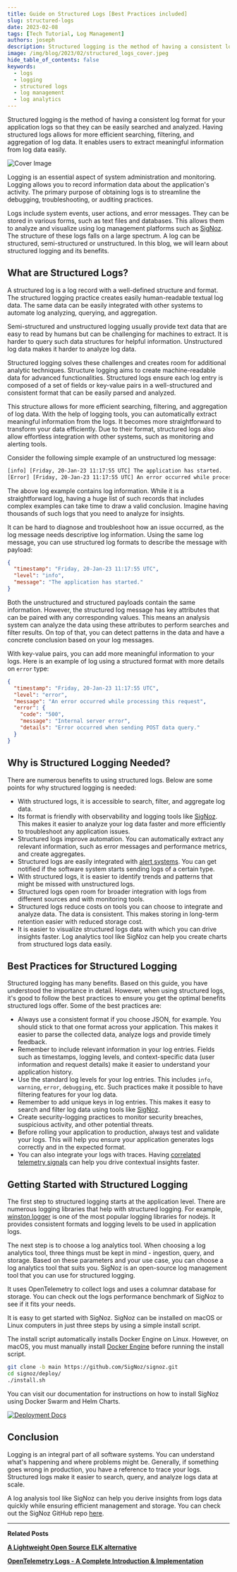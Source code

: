 ```yaml
---
title: Guide on Structured Logs [Best Practices included]
slug: structured-logs
date: 2023-02-08
tags: [Tech Tutorial, Log Management]
authors: joseph
description: Structured logging is the method of having a consistent log format for your application logs so that they can be easily searched and analyzed. The primary purpose of obtaining structured logs is to streamline the debugging, troubleshooting...
image: /img/blog/2023/02/structured_logs_cover.jpeg
hide_table_of_contents: false
keywords:
  - logs
  - logging
  - structured logs
  - log management
  - log analytics
---
```


<head>
  <link rel="canonical" href="https://signoz.io/blog/structured-logs/"/>
</head>

Structured logging is the method of having a consistent log format for your application logs so that they can be easily searched and analyzed. Having structured logs allows for more efficient searching, filtering, and aggregation of log data. It enables users to extract meaningful information from log data easily.

<!--truncate-->

![Cover Image](/img/blog/2023/02/structured_logs_cover.webp)

Logging is an essential aspect of system administration and monitoring. Logging allows you to record information data about the application's activity. The primary purpose of obtaining logs is to streamline the debugging, troubleshooting, or auditing practices.

Logs include system events, user actions, and error messages. They can be stored in various forms, such as text files and databases. This allows them to analyze and visualize using log management platforms such as [SigNoz](https://signoz.io/docs/userguide/logs/). The structure of these logs falls on a large spectrum. A log can be structured, semi-structured or unstructured. In this blog, we will learn about structured logging and its benefits.

## What are Structured Logs?

A structured log is a log record with a well-defined structure and format. The structured logging practice creates easily human-readable textual log data. The same data can be easily integrated with other systems to automate log analyzing, querying, and aggregation.

Semi-structured and unstructured logging usually provide text data that are easy to read by humans but can be challenging for machines to extract. It is harder to query such data structures for helpful information. Unstructured log data makes it harder to analyze log data.

Structured logging solves these challenges and creates room for additional analytic techniques. Structure logging aims to create machine-readable data for advanced functionalities. Structured logs ensure each log entry is composed of a set of fields or key-value pairs in a well-structured and consistent format that can be easily parsed and analyzed.

This structure allows for more efficient searching, filtering, and aggregation of log data. With the help of logging tools, you can automatically extract meaningful information from the logs. It becomes more straightforward to transform your data efficiently. Due to their format, structured logs also allow effortless integration with other systems, such as monitoring and alerting tools.

Consider the following simple example of an unstructured log message:

```bash
[info] [Friday, 20-Jan-23 11:17:55 UTC] The application has started.
[Error] [Friday, 20-Jan-23 11:17:55 UTC] An error occurred while processing this request.
```

The above log example contains log information. While it is a straightforward log, having a huge list of such records that includes complex examples can take time to draw a valid conclusion. Imagine having thousands of such logs that you need to analyze for insights.

It can be hard to diagnose and troubleshoot how an issue occurred, as the log message needs descriptive log information. Using the same log message, you can use structured log formats to describe the message with payload:

```json
{
  "timestamp": "Friday, 20-Jan-23 11:17:55 UTC",
  "level": "info",
  "message": "The application has started."
}
```

Both the unstructured and structured payloads contain the same information. However, the structured log message has key attributes that can be paired with any corresponding values. This means an analysis system can analyze the data using these attributes to perform searches and filter results. On top of that, you can detect patterns in the data and have a concrete conclusion based on your log messages.

With key-value pairs, you can add more meaningful information to your logs. Here is an example of log using a structured format with more details on `error` type:

```json
{
  "timestamp": "Friday, 20-Jan-23 11:17:55 UTC",
  "level": "error",
  "message": "An error occurred while processing this request",
  "error": {
    "code": "500",
    "message": "Internal server error",
    "details": "Error occurred when sending POST data query."
  }
}
```

## Why is Structured Logging Needed?

There are numerous benefits to using structured logs. Below are some points for why structured logging is needed:

- With structured logs, it is accessible to search, filter, and aggregate log data.
- Its format is friendly with observability and logging tools like [SigNoz](https://signoz.io/docs/userguide/logs/). This makes it easier to analyze your log data faster and more efficiently to troubleshoot any application issues.
- Structured logs improve automation. You can automatically extract any relevant information, such as error messages and performance metrics, and create aggregates.
- Structured logs are easily integrated with [alert systems](https://signoz.io/docs/userguide/alerts-management/). You can get notified if the software system starts sending logs of a certain type.
- With structured logs, it is easier to identify trends and patterns that might be missed with unstructured logs.
- Structured logs open room for broader integration with logs from different sources and with monitoring tools.
- Structured logs reduce costs on tools you can choose to integrate and analyze data. The data is consistent. This makes storing in long-term retention easier with reduced storage cost.
- It is easier to visualize structured logs data with which you can drive insights faster. Log analytics tool like SigNoz can help you create charts from structured logs data easily.

## Best Practices for Structured Logging

Structured logging has many benefits. Based on this guide, you have understood the importance in detail. However, when using structured logs, it's good to follow the best practices to ensure you get the optimal benefits structured logs offer. Some of the best practices are:

- Always use a consistent format if you choose JSON, for example. You should stick to that one format across your application. This makes it easier to parse the collected data, analyze logs and provide timely feedback.
- Remember to include relevant information in your log entries. Fields such as timestamps, logging levels, and context-specific data (user information and request details) make it easier to understand your application history.
- Use the standard log levels for your log entries. This includes `info`, `warning`, `error`, `debugging`, etc. Such practices make it possible to have filtering features for your log data.
- Remember to add unique keys in log entries. This makes it easy to search and filter log data using tools like [SigNoz](https://signoz.io/).
- Create security-logging practices to monitor security breaches, suspicious activity, and other potential threats.
- Before rolling your application to production, always test and validate your logs. This will help you ensure your application generates logs correctly and in the expected format.
- You can also integrate your logs with traces. Having [correlated telemetry signals](https://signoz.io/blog/microservices-logging/#integrating-observability-in-logs) can help you drive contextual insights faster.

## Getting Started with Structured Logging

The first step to structured logging starts at the application level. There are numerous logging libraries that help with structured logging. For example, [winston logger](https://signoz.io/blog/winston-logger/) is one of the most popular logging libraries for nodejs. It provides consistent formats and logging levels to be used in application logs.

The next step is to choose a log analytics tool. When choosing a log analytics tool, three things must be kept in mind - ingestion, query, and storage. Based on these parameters and your use case, you can choose a log analytics tool that suits you. SigNoz is an open-source log management tool that you can use for structured logging.

It uses OpenTelemetry to collect logs and uses a columnar database for storage. You can check out the logs performance benchmark of SigNoz to see if it fits your needs.

It is easy to get started with SigNoz. SigNoz can be installed on macOS or Linux computers in just three steps by using a simple install script.

The install script automatically installs Docker Engine on Linux. However, on macOS, you must manually install <a href = "https://docs.docker.com/engine/install/" rel="noopener noreferrer nofollow" target="_blank" >Docker Engine</a> before running the install script.

```bash
git clone -b main https://github.com/SigNoz/signoz.git
cd signoz/deploy/
./install.sh
```

You can visit our documentation for instructions on how to install SigNoz using Docker Swarm and Helm Charts.

[![Deployment Docs](/img/blog/common/deploy_docker_documentation.webp)](https://signoz.io/docs/install/)

## Conclusion

Logging is an integral part of all software systems. You can understand what's happening and where problems might be. Generally, if something goes wrong in production, you have a reference to trace your logs. Structured logs make it easier to search, query, and analyze logs data at scale.

A log analysis tool like SigNoz can help you derive insights from logs data quickly while ensuring efficient management and storage. You can check out the SigNoz GitHub repo <a href = "https://github.com/SigNoz/signoz" rel="noopener noreferrer nofollow" target="_blank" >here</a>.

---

**Related Posts**

**[A Lightweight Open Source ELK alternative](https://signoz.io/blog/elk-alternative-open-source/)**

**[OpenTelemetry Logs - A Complete Introduction & Implementation](https://signoz.io/blog/opentelemetry-logs/)**
